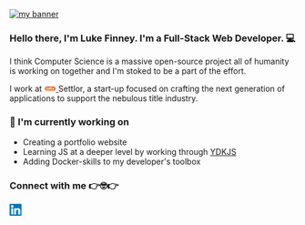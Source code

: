 <p align=”center”>
<a
  href="https://lfinney.github.io/"
  target="_blank"
  rel="noreferrer"
>
  <img
    src="https://user-images.githubusercontent.com/22566946/131231261-c86fa09d-5b6a-4e28-902a-beb9c2ef22d5.png" alt="my banner"
  >
</a>
</p>

<h3 align=”center”>
  Hello there, I'm Luke Finney. I'm a Full-Stack Web Developer. 💻
</h3>

I think Computer Science is a massive open-source project all of humanity is working on together and I'm stoked to be a part of the effort.

I work at
<a href="https://settlor.com" target="_blank">
  <img src="https://raw.githubusercontent.com/lfinney/lfinney/main/images/settlor.jpeg" alt="Settlor icon" width="21px" />
</a>
Settlor, a start-up focused on crafting the next generation of applications to support the nebulous title industry.

### 🚀 I'm currently working on

- Creating a portfolio website
- Learning JS at a deeper level by working through <a href="https://www.kickstarter.com/projects/getify/you-dont-know-js-yet-second-edition-books/" target="_blank" alt="Link to YDKJS kickstart for the 2nd edition">YDKJS</a>
- Adding Docker-skills to my developer's toolbox

### Connect with me 👉🤓👉

<a href="https://www.linkedin.com/in/lucas-finney/">
  <img align="left" src="https://raw.githubusercontent.com/lfinney/lfinney/main/images/linkedin.svg" alt="Luke Finney | LinkedIn" width="21px"/>
</a>

<!--
**lfinney/lfinney** is a ✨ _special_ ✨ repository because its `README.md` (this file) appears on your GitHub profile.

Here are some ideas to get you started:

- 🔭 I’m currently working on ...
- 🌱 I’m currently learning ...
- 👯 I’m looking to collaborate on ...
- 🤔 I’m looking for help with ...
- 💬 Ask me about ...
- 📫 How to reach me: ...
- 😄 Pronouns: ...
- ⚡ Fun fact: ...
-->
